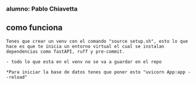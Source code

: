 ### alumno: Pablo Chiavetta



## como funciona

    Tenes que crear un venv con el comando "source setup.sh", esto lo que hace es que te inicia un entorno virtual el cual se instalan dependencias como fastAPI, ruff y pre-commit.

    - todo lo que esta en el venv no se va a guardar en el repo

    *Para iniciar la base de datos tenes que poner esto "uvicorn App:app --reload"

